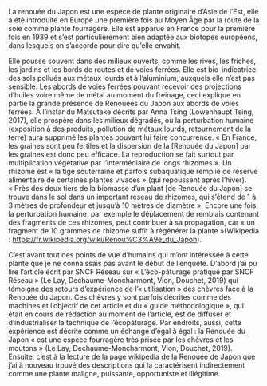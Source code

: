 La renouée du Japon est une espèce de plante originaire d’Asie de l’Est, elle a été introduite en Europe une première fois au Moyen Âge par la route de la soie comme plante fourragère. Elle est apparue en France pour la première fois en 1939 et s’est particulièrement bien adaptée aux biotopes européens, dans lesquels on s’accorde pour dire qu’elle envahit.

Elle pousse souvent dans des milieux ouverts, comme les rives, les friches, les jardins et les bords de routes et de voies ferrées. Elle est bio-indicatrice des sols pollués aux métaux lourds et à l’aluminium, auxquels elle n’est pas sensible. Les abords de voies ferrées pouvant recevoir des projections d’huiles voire même de métal au moment du freinage, ceci explique en partie la grande présence de Renouées du Japon aux abords de voies ferrées. À l’instar du Matsutake décrits par Anna Tsing (Lowenhaupt Tsing, 2017), elle prospère dans les milieux dégradés, où la perturbation humaine (exposition à des produits, pollution de métaux lourds, retournement de la terre) aura supprimé les plantes pouvant lui faire concurrence. « En France, les graines sont peu fertiles et la dispersion de la [Renouée du Japon] par les graines est donc peu efficace. La reproduction se fait surtout par multiplication végétative par l’intermédiaire de longs rhizomes ». Un rhizome est « la tige souterraine et parfois subaquatique remplie de réserve alimentaire de certaines plantes vivaces » (qui repoussent après l’hiver). « Près des deux tiers de la biomasse d’un plant [de Renouée du Japon] se trouve dans le sol dans un important réseau de rhizomes, qui s’étend de 1 à 3 mètres de profondeur et jusqu’à 10 mètres de diamètre ». Encore une fois, la perturbation humaine, par exemple le déplacement de remblais contenant des fragments de ces rhizomes, peut contribuer à sa propagation, car « un fragment de 10 grammes de rhizome suffit à régénérer la plante »(Wikipedia : https://fr.wikipedia.org/wiki/Renou%C3%A9e_du_Japon).

C’est avant tout des points de vue d’humains qui m’ont intéressée à cette plante que je ne connaissais pas avant le début de l’enquête. D’abord j’ai pu lire l’article écrit par SNCF Réseau sur « L’éco-pâturage pratiqué par SNCF Réseau » (Le Lay, Dechaume-Moncharmont, Vion, Douchet, 2019) qui témoigne des retours d’expérience de l’« utilisation » des chèvres face à la Renouée du Japon. Ces chèvres y sont parfois décrites comme des machines et l’objectif de cet article et du « guide méthodologique », qui était en cours de rédaction au moment de l’article, est de diffuser et d’industrialiser la technique de l’écopâturage. Par endroits, aussi, cette expérience est décrite comme un échange d’égal à égal : la Renouée du Japon « est une espèce fourragère très prisée par les chèvres et les moutons » (Le Lay, Dechaume-Moncharmont, Vion, Douchet, 2019). Ensuite, c’est à la lecture de la page wikipedia de la Renouée de Japon que j’ai à nouveau trouvé des descriptions qui la caractérisent indirectement comme une plante maligne, puissante, opportuniste et illégitime.

